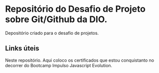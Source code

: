 # Repositório do Desafio de Projeto sobre Git/Github da DIO.

Depositório criado para o desafio de projetos.

## Links úteis
Neste repositório. Aqui coloco os certificados que estou conquistanto no decorrer do Bootcamp Impulso Javascript Evolution.


